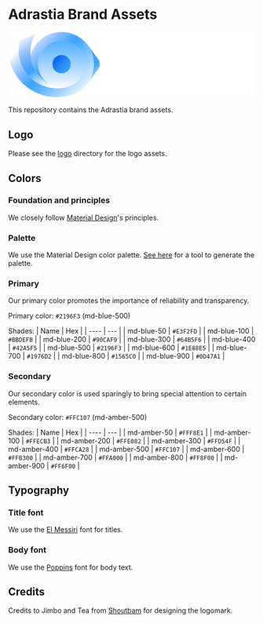 # Adrastia Brand Assets

![Adrastia Logo](logo/dark-background/horizontal.svg)

This repository contains the Adrastia brand assets.

## Logo

Please see the [logo](logo) directory for the logo assets.

## Colors

### Foundation and principles

We closely follow [Material Design](https://m2.material.io/design/introduction)'s principles.

### Palette

We use the Material Design color palette. [See here](https://materialui.co/colors/) for a tool to generate the palette.

### Primary

Our primary color promotes the importance of reliability and transparency.

Primary color: `#2196F3` (md-blue-500)

Shades:
| Name | Hex |
| ---- | --- |
| md-blue-50 | `#E3F2FD` |
| md-blue-100 | `#BBDEFB` |
| md-blue-200 | `#90CAF9` |
| md-blue-300 | `#64B5F6` |
| md-blue-400 | `#42A5F5` |
| md-blue-500 | `#2196F3` |
| md-blue-600 | `#1E88E5` |
| md-blue-700 | `#1976D2` |
| md-blue-800 | `#1565C0` |
| md-blue-900 | `#0D47A1` |

### Secondary

Our secondary color is used sparingly to bring special attention to certain elements.

Secondary color: `#FFC107` (md-amber-500)

Shades:
| Name | Hex |
| ---- | --- |
| md-amber-50 | `#FFF8E1` |
| md-amber-100 | `#FFECB3` |
| md-amber-200 | `#FFE082` |
| md-amber-300 | `#FFD54F` |
| md-amber-400 | `#FFCA28` |
| md-amber-500 | `#FFC107` |
| md-amber-600 | `#FFB300` |
| md-amber-700 | `#FFA000` |
| md-amber-800 | `#FF8F00` |
| md-amber-900 | `#FF6F00` |

## Typography

### Title font

We use the [El Messiri](https://fonts.google.com/specimen/El+Messiri) font for titles.

### Body font

We use the [Poppins](https://fonts.google.com/specimen/Poppins) font for body text.

## Credits

Credits to Jimbo and Tea from [Shoutbam](https://www.shoutbam.com/) for designing the logomark.